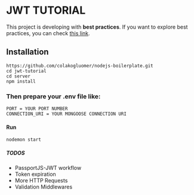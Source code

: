 # JWT TUTORIAL
This project is developing with **best practices**. If you want to explore best practices, you can check [this link](https://github.com/goldbergyoni/nodebestpractices/).

## Installation
```
https://github.com/colakogluomer/nodejs-boilerplate.git
cd jwt-tutorial
cd server
npm install
```
### Then prepare your .env file like:

```
PORT = YOUR PORT NUMBER
CONNECTION_URI = YOUR MONGOOSE CONNECTION URI
```
#### Run
```
nodemon start
```

##### TODOS
- PassportJS-JWT workflow
- Token expiration
- More HTTP Requests
- Validation Middlewares
